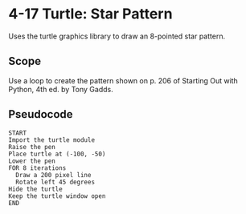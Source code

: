 # 4-17 Turtle: Star Pattern
 Uses the turtle graphics library to draw an 8-pointed star pattern.

## Scope
 Use a loop to create the pattern shown on p. 206 of Starting Out with Python, 4th ed. by Tony Gadds.

## Pseudocode
    START
    Import the turtle module
    Raise the pen
    Place turtle at (-100, -50)
    Lower the pen
    FOR 8 iterations
      Draw a 200 pixel line
      Rotate left 45 degrees
    Hide the turtle
    Keep the turtle window open
    END
